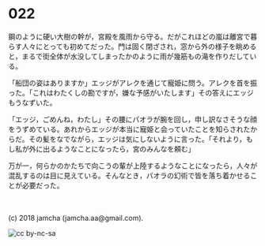 # 022

鋼のように硬い大樹の幹が，宮殿を風雨から守る。だがこれほどの嵐は離宮で暮らす人々にとっても初めてだった。門は固く閉ざされ，窓から外の様子を眺めると，まるで街全体が水没してしまったかのように雨が幾筋もの滝を作りだしている。  

「船団の姿はありますか」エッジがアレクを通じて寵姫に問う。アレクを首を振った。「これはわたくしの勘ですが，嫌な予感がいたします」その答えにエッジもうなずいた。  

「エッジ，ごめんね，わたし」その腰にパオラが腕を回し，申し訳なさそうな顔をうずめている。あれからエッジが本当に寵姫と会っていたことを知らされたからだ。その髪をなでながら，エッジは気にしないように言った。「それより，もし私が外に出るようなことになったら，宮のみんなを頼む」  

万が一，何らかのかたちで向こうの輩が上陸するようなことになったら，人々が混乱するのは目に見えている。そんなとき，パオラの幻術で皆を落ち着かせることが必要だった。  

<br>  
<br>  
(c) 2018 jamcha (jamcha.aa@gmail.com).  

![cc by-nc-sa](http://i.creativecommons.org/l/by-nc-sa/4.0/88x31.png)